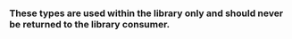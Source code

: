 ﻿### These types are used within the library only and should never be returned to the library consumer.